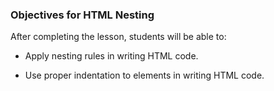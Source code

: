 ### Objectives for HTML Nesting

After completing the lesson, students will be able to:

- Apply nesting rules in writing HTML code. 

- Use proper indentation to elements in writing HTML code.